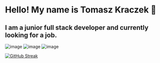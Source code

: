 # Hello! My name is Tomasz Kraczek 👋
## I am a junior full stack developer and currently looking for a job.

![image](https://github.com/TomaszKraczek/TomaszKraczek/assets/106514210/9a8aba52-f652-42e4-87fe-89a735273cbe)
![image](https://github.com/TomaszKraczek/TomaszKraczek/assets/106514210/3cd1db2d-d3f0-43a7-a723-6797cd2089ec)
![image](https://github.com/TomaszKraczek/TomaszKraczek/assets/106514210/c2a36d3f-271d-459b-999a-2df8058f60d2)





[![GitHub Streak](https://streak-stats.demolab.com/?user=TomaszKraczek)](https://git.io/streak-stats)
<!--
**TomaszKraczek/TomaszKraczek** is a ✨ _special_ ✨ repository because its `README.md` (this file) appears on your GitHub profile.

Here are some ideas to get you started:

- 🔭 I’m currently working on ...
- 🌱 I’m currently learning ...
- 👯 I’m looking to collaborate on ...
- 🤔 I’m looking for help with ...
- 💬 Ask me about ...
- 📫 How to reach me: ...
- 😄 Pronouns: ...
- ⚡ Fun fact: ...
-->
